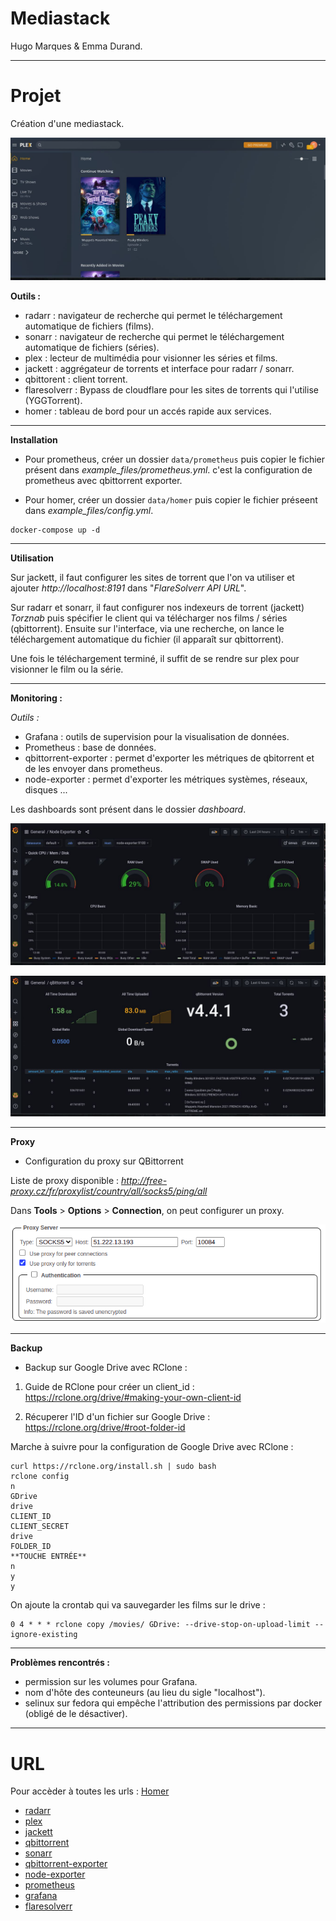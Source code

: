 # Mediastack

Hugo Marques & Emma Durand.
___

# Projet

Création d'une mediastack.

![](img/plex.jpg)

**Outils :**

* radarr : navigateur de recherche qui permet le téléchargement automatique de fichiers (films).
* sonarr : navigateur de recherche qui permet le téléchargement automatique de fichiers (séries).
* plex : lecteur de multimédia pour visionner les séries et films.
* jackett : aggrégateur de torrents et interface pour radarr / sonarr.
* qbittorent : client torrent.
* flaresolverr : Bypass de cloudflare pour les sites de torrents qui l'utilise (YGGTorrent).
* homer : tableau de bord pour un accés rapide aux services.

___

**Installation**

* Pour prometheus, créer un dossier ```data/prometheus``` puis copier le fichier présent dans *example_files/prometheus.yml*. c'est la configuration de prometheus avec qbittorrent exporter. 

* Pour homer, créer un dossier ```data/homer``` puis copier le fichier préseent dans *example_files/config.yml*.

```
docker-compose up -d
```
___

**Utilisation**

Sur jackett, il faut configurer les sites de torrent que l'on va utiliser et ajouter *http://localhost:8191* dans "*FlareSolverr API URL*".

Sur radarr et sonarr, il faut configurer nos indexeurs de torrent (jackett) *Torznab* puis spécifier le client qui va télécharger nos films / séries (qbittorrent). Ensuite sur l'interface, via une recherche, on lance le téléchargement automatique du fichier (il apparaît sur qbittorrent).

Une fois le téléchargement terminé, il suffit de se rendre sur plex pour visionner le film ou la série.

___

**Monitoring :**

*Outils :*

* Grafana : outils de supervision pour la visualisation de données.
* Prometheus : base de données.
* qbittorrent-exporter : permet d'exporter les métriques de qbitorrent et de les envoyer dans prometheus.
* node-exporter : permet d'exporter les métriques systèmes, réseaux, disques ...

Les dashboards sont présent dans le dossier *dashboard*.

![](img/node-exporter.jpg)

![](img/qbittorrent.jpg)

___

**Proxy**

* Configuration du proxy sur QBittorrent

Liste de proxy disponible : *http://free-proxy.cz/fr/proxylist/country/all/socks5/ping/all*

Dans **Tools** > **Options** > **Connection**, on peut configurer un proxy.

![](img/proxy.png)

___

**Backup**

* Backup sur Google Drive avec RClone :

1. Guide de RClone pour créer un client_id : https://rclone.org/drive/#making-your-own-client-id

2. Récuperer l'ID d'un fichier sur Google Drive : https://rclone.org/drive/#root-folder-id

Marche à suivre pour la configuration de Google Drive avec RClone : 

```
curl https://rclone.org/install.sh | sudo bash
rclone config
n
GDrive
drive
CLIENT_ID
CLIENT_SECRET
drive
FOLDER_ID
**TOUCHE ENTRÉE**
n
y
y
```

On ajoute la crontab qui va sauvegarder les films sur le drive : 

```
0 4 * * * rclone copy /movies/ GDrive: --drive-stop-on-upload-limit --ignore-existing
```

___

**Problèmes rencontrés :**

- permission sur les volumes pour Grafana.
- nom d'hôte des conteuneurs (au lieu du sigle "localhost").
- selinux sur fedora qui empêche l'attribution des permissions par docker (obligé de le désactiver).

___

# URL

Pour accèder à toutes les urls : [Homer](http://localhost)

* [radarr](http://localhost:7878)
* [plex](http://localhost:32400/manage)
* [jackett](http://localhost:9117)
* [qbittorrent](http://localhost:8080)
* [sonarr](http://localhost:8989)
* [qbittorrent-exporter](http://localhost:17871/metrics)
* [node-exporter](http://localhost:9100/metrics)
* [prometheus](http://localhost:9000)
* [grafana](http://localhost:3000)
* [flaresolverr](http://localhost:8191)
